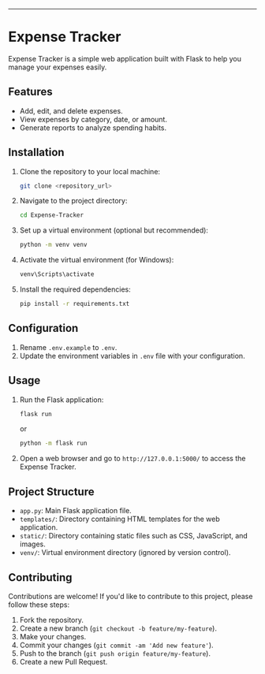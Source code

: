---

# Expense Tracker

Expense Tracker is a simple web application built with Flask to help you manage your expenses easily.

## Features

- Add, edit, and delete expenses.
- View expenses by category, date, or amount.
- Generate reports to analyze spending habits.

## Installation

1. Clone the repository to your local machine:

    ```bash
    git clone <repository_url>
    ```

2. Navigate to the project directory:

    ```bash
    cd Expense-Tracker
    ```

3. Set up a virtual environment (optional but recommended):

    ```bash
    python -m venv venv
    ```

4. Activate the virtual environment (for Windows):

    ```bash
    venv\Scripts\activate
    ```

5. Install the required dependencies:

    ```bash
    pip install -r requirements.txt
    ```

## Configuration

1. Rename `.env.example` to `.env`.
2. Update the environment variables in `.env` file with your configuration.

## Usage

1. Run the Flask application:

    ```bash
    flask run
    ```

   or

    ```bash
    python -m flask run
    ```

2. Open a web browser and go to `http://127.0.0.1:5000/` to access the Expense Tracker.

## Project Structure

- `app.py`: Main Flask application file.
- `templates/`: Directory containing HTML templates for the web application.
- `static/`: Directory containing static files such as CSS, JavaScript, and images.
- `venv/`: Virtual environment directory (ignored by version control).

## Contributing

Contributions are welcome! If you'd like to contribute to this project, please follow these steps:

1. Fork the repository.
2. Create a new branch (`git checkout -b feature/my-feature`).
3. Make your changes.
4. Commit your changes (`git commit -am 'Add new feature'`).
5. Push to the branch (`git push origin feature/my-feature`).
6. Create a new Pull Request.
